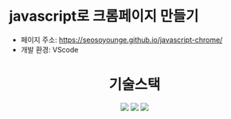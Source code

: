# javascript로 크롬페이지 만들기
- 페이지 주소: https://seosoyounge.github.io/javascript-chrome/
- 개발 환경: VScode
<div align="center"><h1>기술스택</h1>
<img src="https://img.shields.io/badge/html5-E34F26?style=for-the-badge&logo=html5&logoColor=white"> <img src="https://img.shields.io/badge/css-1572B6?style=for-the-badge&logo=css3&logoColor=white"> <img src="https://img.shields.io/badge/javascript-F7DF1E?style=for-the-badge&logo=javascript&logoColor=black">
</div>
